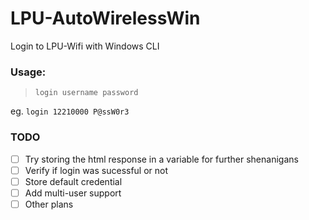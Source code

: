 # LPU-AutoWirelessWin
Login to LPU-Wifi with Windows CLI

### Usage:

> `login username password`

eg. `login 12210000 P@ssW0r3`

### TODO
- [ ] Try storing the html response in a variable for further shenanigans
- [ ] Verify if login was sucessful or not
- [ ] Store default credential
- [ ] Add multi-user support
- [ ] Other plans